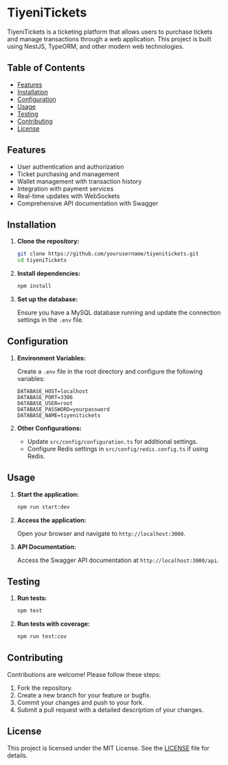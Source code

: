 # TiyeniTickets

TiyeniTickets is a ticketing platform that allows users to purchase tickets and manage transactions through a web application. This project is built using NestJS, TypeORM, and other modern web technologies.

## Table of Contents

- [Features](#features)
- [Installation](#installation)
- [Configuration](#configuration)
- [Usage](#usage)
- [Testing](#testing)
- [Contributing](#contributing)
- [License](#license)

## Features

- User authentication and authorization
- Ticket purchasing and management
- Wallet management with transaction history
- Integration with payment services
- Real-time updates with WebSockets
- Comprehensive API documentation with Swagger

## Installation

1. **Clone the repository:**

   ```bash
   git clone https://github.com/yourusername/tiyenitickets.git
   cd tiyeniTickets
   ```

2. **Install dependencies:**

   ```bash
   npm install
   ```

3. **Set up the database:**

   Ensure you have a MySQL database running and update the connection settings in the `.env` file.

## Configuration

1. **Environment Variables:**

   Create a `.env` file in the root directory and configure the following variables:

   ```plaintext
   DATABASE_HOST=localhost
   DATABASE_PORT=3306
   DATABASE_USER=root
   DATABASE_PASSWORD=yourpassword
   DATABASE_NAME=tiyenitickets
   ```

2. **Other Configurations:**

   - Update `src/config/configuration.ts` for additional settings.
   - Configure Redis settings in `src/config/redis.config.ts` if using Redis.

## Usage

1. **Start the application:**

   ```bash
   npm run start:dev
   ```

2. **Access the application:**

   Open your browser and navigate to `http://localhost:3000`.

3. **API Documentation:**

   Access the Swagger API documentation at `http://localhost:3000/api`.

## Testing

1. **Run tests:**

   ```bash
   npm test
   ```

2. **Run tests with coverage:**

   ```bash
   npm run test:cov
   ```

## Contributing

Contributions are welcome! Please follow these steps:

1. Fork the repository.
2. Create a new branch for your feature or bugfix.
3. Commit your changes and push to your fork.
4. Submit a pull request with a detailed description of your changes.

## License

This project is licensed under the MIT License. See the [LICENSE](LICENSE) file for details.